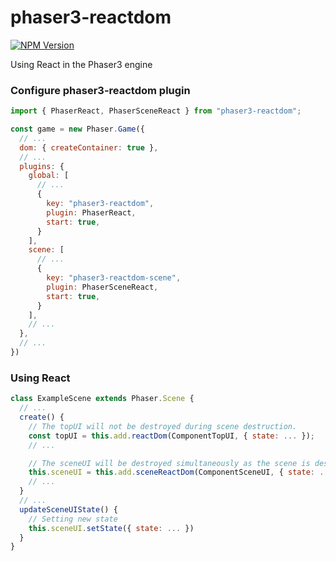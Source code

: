 # phaser3-reactdom

[![NPM Version](https://img.shields.io/npm/v/phaser3-reactdom)](https://www.npmjs.com/package/phaser3-reactdom)

Using React in the Phaser3 engine

### Configure phaser3-reactdom plugin

```JavaScript
import { PhaserReact, PhaserSceneReact } from "phaser3-reactdom";

const game = new Phaser.Game({
  // ...
  dom: { createContainer: true },
  // ...
  plugins: {
    global: [
      // ...
      {
        key: "phaser3-reactdom",
        plugin: PhaserReact,
        start: true,
      }
    ],
    scene: [
      // ...
      {
        key: "phaser3-reactdom-scene",
        plugin: PhaserSceneReact,
        start: true,
      }
    ],
    // ...
  },
  // ...
})
```

### Using React

```JavaScript
class ExampleScene extends Phaser.Scene {
  // ...
  create() {
    // The topUI will not be destroyed during scene destruction.
    const topUI = this.add.reactDom(ComponentTopUI, { state: ... });
    // ...

    // The sceneUI will be destroyed simultaneously as the scene is destroyed.
    this.sceneUI = this.add.sceneReactDom(ComponentSceneUI, { state: ... });
    // ...
  }
  // ...
  updateSceneUIState() {
    // Setting new state
    this.sceneUI.setState({ state: ... })
  }
}
```
